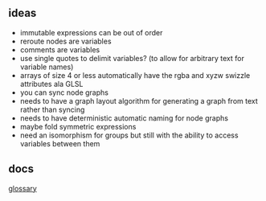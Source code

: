 ## ideas

- immutable expressions can be out of order
- reroute nodes are variables
- comments are variables
- use single quotes to delimit variables? (to allow for arbitrary text for variable names)
- arrays of size 4 or less automatically have the rgba and xyzw swizzle attributes ala GLSL
- you can sync node graphs
- needs to have a graph layout algorithm for generating a graph from text rather than syncing
- needs to have deterministic automatic naming for node graphs
- maybe fold symmetric expressions
- need an isomorphism for groups but still with the ability to access variables between them

## docs

[glossary](./GLOSSARY.md)
